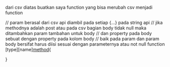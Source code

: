dari csv diatas buatkan saya function yang bisa merubah csv menjadi function 

// param berasal dari csv api diambil pada setiap {...} pada string api
// jika methodnya adalah post atau pada csv bagian body tidak null maka ditambahkan param tambahan untuk body
// dan property pada body sebuat dengan property pada kolom body 
// baik pada param dan param body bersifat harus diisi sesuai dengan parameternya atau not null
function [type][name][method]({param}){

}